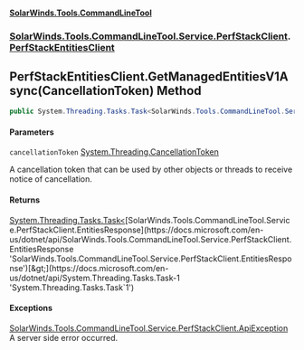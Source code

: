 #### [SolarWinds.Tools.CommandLineTool](index.md 'index')
### [SolarWinds.Tools.CommandLineTool.Service.PerfStackClient](index.md#SolarWinds.Tools.CommandLineTool.Service.PerfStackClient 'SolarWinds.Tools.CommandLineTool.Service.PerfStackClient').[PerfStackEntitiesClient](PerfStackEntitiesClient.md 'SolarWinds.Tools.CommandLineTool.Service.PerfStackClient.PerfStackEntitiesClient')

## PerfStackEntitiesClient.GetManagedEntitiesV1Async(CancellationToken) Method

```csharp
public System.Threading.Tasks.Task<SolarWinds.Tools.CommandLineTool.Service.PerfStackClient.EntitiesResponse> GetManagedEntitiesV1Async(System.Threading.CancellationToken cancellationToken);
```
#### Parameters

<a name='SolarWinds.Tools.CommandLineTool.Service.PerfStackClient.PerfStackEntitiesClient.GetManagedEntitiesV1Async(System.Threading.CancellationToken).cancellationToken'></a>

`cancellationToken` [System.Threading.CancellationToken](https://docs.microsoft.com/en-us/dotnet/api/System.Threading.CancellationToken 'System.Threading.CancellationToken')

A cancellation token that can be used by other objects or threads to receive notice of cancellation.

#### Returns
[System.Threading.Tasks.Task&lt;](https://docs.microsoft.com/en-us/dotnet/api/System.Threading.Tasks.Task-1 'System.Threading.Tasks.Task`1')[SolarWinds.Tools.CommandLineTool.Service.PerfStackClient.EntitiesResponse](https://docs.microsoft.com/en-us/dotnet/api/SolarWinds.Tools.CommandLineTool.Service.PerfStackClient.EntitiesResponse 'SolarWinds.Tools.CommandLineTool.Service.PerfStackClient.EntitiesResponse')[&gt;](https://docs.microsoft.com/en-us/dotnet/api/System.Threading.Tasks.Task-1 'System.Threading.Tasks.Task`1')

#### Exceptions

[SolarWinds.Tools.CommandLineTool.Service.PerfStackClient.ApiException](https://docs.microsoft.com/en-us/dotnet/api/SolarWinds.Tools.CommandLineTool.Service.PerfStackClient.ApiException 'SolarWinds.Tools.CommandLineTool.Service.PerfStackClient.ApiException')  
A server side error occurred.